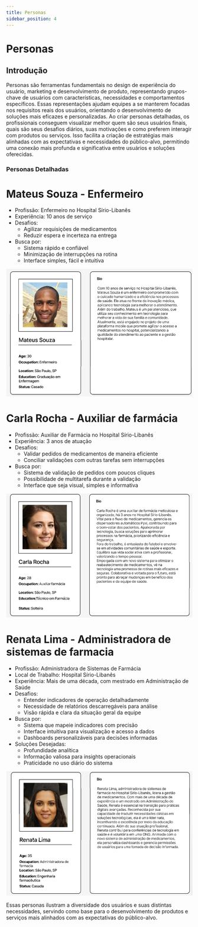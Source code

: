 ```yaml
---
title: Personas
sidebar_position: 4
---
```


# Personas

## Introdução

Personas são ferramentas fundamentais no design de experiência do usuário, marketing e desenvolvimento de produto, representando grupos-chave de usuários com características, necessidades e comportamentos específicos. Essas representações ajudam equipes a se manterem focadas nos requisitos reais dos usuários, orientando o desenvolvimento de soluções mais eficazes e personalizadas. Ao criar personas detalhadas, os profissionais conseguem visualizar melhor quem são seus usuários finais, quais são seus desafios diários, suas motivações e como preferem interagir com produtos ou serviços. Isso facilita a criação de estratégias mais alinhadas com as expectativas e necessidades do público-alvo, permitindo uma conexão mais profunda e significativa entre usuários e soluções oferecidas.

### Personas Detalhadas

<h1>Mateus Souza - Enfermeiro</h1>

- Profissão: Enfermeiro no Hospital Sírio-Libanês
- Experiência: 10 anos de serviço
- Desafios:
    - Agilizar requisições de medicamentos
    - Reduzir espera e incerteza na entrega
- Busca por:
    - Sistema rápido e confiável
    - Minimização de interrupções na rotina
    - Interface simples, fácil e intuitiva

![Persona1](../../../static/img/persona1.png)

<h1>Carla Rocha - Auxiliar de farmácia</h1>

- Profissão: Auxiliar de Farmácia no Hospital Sírio-Libanês
- Experiência: 3 anos de atuação
- Desafios:
    - Validar pedidos de medicamentos de maneira eficiente
    - Conciliar validações com outras tarefas sem interrupções
- Busca por:
    - Sistema de validação de pedidos com poucos cliques
    - Possibilidade de multitarefa durante a validação
    - Interface que seja visual, simples e informativa

![Persona2](../../../static/img/persona2.png)

<h1>Renata Lima - Administradora de sistemas de farmacia</h1>

- Profissão: Administradora de Sistemas de Farmácia
- Local de Trabalho: Hospital Sírio-Libanês
- Experiência: Mais de uma década, com mestrado em Administração de Saúde
- Desafios:
    - Entender indicadores de operação detalhadamente
    - Necessidade de relatórios descarregáveis para análise
    - Visão rápida e clara da situação geral da equipe
- Busca por:
    - Sistema que mapeie indicadores com precisão
    - Interface intuitiva para visualização e acesso a dados
    - Dashboards personalizáveis para decisões informadas
- Soluções Desejadas:
    - Profundidade analítica
    - Informação valiosa para insights operacionais
    - Praticidade no uso diário do sistema

![Persona3](../../../static/img/persona3.png)


Essas personas ilustram a diversidade dos usuários e suas distintas necessidades, servindo como base para o desenvolvimento de produtos e serviços mais alinhados com as expectativas do público-alvo.